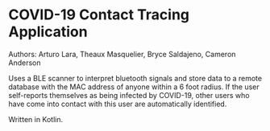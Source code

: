 # COVID-19 Contact Tracing Application

Authors: Arturo Lara, Theaux Masquelier, Bryce Saldajeno, Cameron Anderson

Uses a BLE scanner to interpret bluetooth signals and store data to a remote database with the MAC address of anyone within a 6 foot radius.
If the user self-reports themselves as being infected by COVID-19, other users who have come into contact with this user are automatically identified.

Written in Kotlin.

